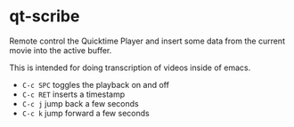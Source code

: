 qt-scribe
=========

Remote control the Quicktime Player and insert some data from the
current movie into the active buffer.

This is intended for doing transcription of videos inside of emacs.

* `C-c SPC` toggles the playback on and off
* `C-c RET` inserts a timestamp
* `C-c j` jump back a few seconds
* `C-c k` jump forward a few seconds

